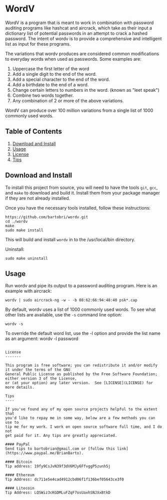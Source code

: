 WordV
======

WordV is a program that is meant to work in combination with password
auditing programs like hashcat and aircrack, which take as their input a
dictionary list of potential passwords in an attempt to crack a hashed
password. The intent of wordv is to provide a comprehensive and intelligent
list as input for these programs.

The variations that wordv produces are considered common modifications to
everyday words when used as passwords. Some examples are:

1. Uppercase the first letter of the word
2. Add a single digit to the end of the word.
3. Add a special character to the end of the word.
4. Add a birthdate to the end of a word.
5. Change certain letters to numbers in the word. (known as "leet speak")
6. Combine two words together.
7. Any combination of 2 or more of the above variations.

WordV can produce over 100 million variations from a single list of
1000 commonly used words.

Table of Contents
-----------------

1. [Download and Install](#download-and-install)
3. [Usage](#usage)
5. [License](#license)
6. [Tips](#tips)

Download and Install
--------------------

To install this project from source, you will need to have the tools `git`,
`gcc`, and `make` to download and build it. Install them from your package
manager if they are not already installed.

Once you have the necessary tools installed, follow these instructions:

```
https://github.com/bartobri/wordv.git
cd ./wordv
make
sudo make install
```

This will build and install `wordv` in to the /usr/local/bin directory.

Uninstall:

```
sudo make uninstall
```

Usage
-----

Run wordv and pipe its output to a password auditing program. Here is an
example with aircrack:

```
wordv | sudo aircrack-ng -w - -b 08:62:66:94:48:40 psk*.cap
```

By default, wordv uses a list of 1000 commonly used words. To see what
other lists are available, use the `-s` command line option:

```
wordv -s
```

To override the default word list, use the -l option and provide the list
name as an argument:
wordv -l password
```

License
-------

This program is free software; you can redistribute it and/or modify it under the terms of the GNU 
General Public License as published by the Free Software Foundation; either version 3 of the License,
or (at your option) any later version.  See [LICENSE](LICENSE) for more details.

Tips
----

If you've found any of my open source projects helpful to the extent that
you'd like to repay me in some way, below are a few methods you can use to
tip me for my work. I work on open source software full time, and I do not
get paid for it. Any tips are greatly appreciated.

#### PayPal
Send tips to bartobrian@gmail.com or [follow this link](https://www.paypal.me/BrianBarto).

#### Bitcoin
Tip address: 19fy9CsJvN39f3dV6MJy6FfvggP5zunh5j

#### Ethereum                                                                                                 
Tip Address: dc711e5e4cad4912cbd06f1f136bef05643ce3f0

#### Litecoin
Tip Address: LQSWiz3cKGDMLuFZqF7osUaxhSNJXxBtkD
